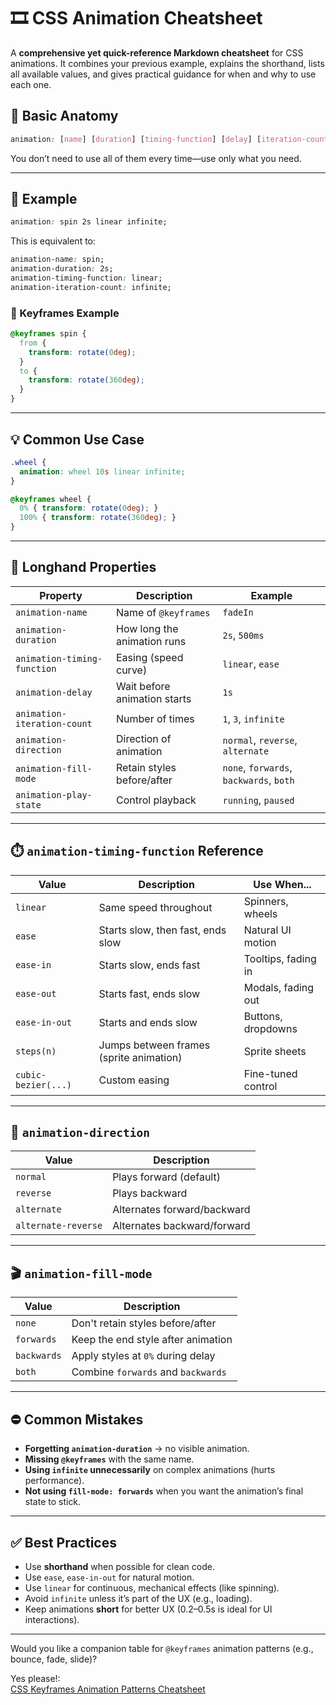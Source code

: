 
# 🎞️ CSS Animation Cheatsheet

A **comprehensive yet quick-reference Markdown cheatsheet** for CSS animations. It combines your previous example, explains the shorthand, lists all available values, and gives practical guidance for when and why to use each one.


## 📌 Basic Anatomy

```css
animation: [name] [duration] [timing-function] [delay] [iteration-count] [direction] [fill-mode] [play-state];
```

You don’t need to use all of them every time—use only what you need.

---

## 🎯 Example

```css
animation: spin 2s linear infinite;
```

This is equivalent to:

```css
animation-name: spin;
animation-duration: 2s;
animation-timing-function: linear;
animation-iteration-count: infinite;
```

### 🔁 Keyframes Example

```css
@keyframes spin {
  from {
    transform: rotate(0deg);
  }
  to {
    transform: rotate(360deg);
  }
}
```

---

## 💡 Common Use Case

```css
.wheel {
  animation: wheel 10s linear infinite;
}

@keyframes wheel {
  0% { transform: rotate(0deg); }
  100% { transform: rotate(360deg); }
}
```

---

## 🧱 Longhand Properties

| Property                    | Description                  | Example                                 |
| --------------------------- | ---------------------------- | --------------------------------------- |
| `animation-name`            | Name of `@keyframes`         | `fadeIn`                                |
| `animation-duration`        | How long the animation runs  | `2s`, `500ms`                           |
| `animation-timing-function` | Easing (speed curve)         | `linear`, `ease`                        |
| `animation-delay`           | Wait before animation starts | `1s`                                    |
| `animation-iteration-count` | Number of times              | `1`, `3`, `infinite`                    |
| `animation-direction`       | Direction of animation       | `normal`, `reverse`, `alternate`        |
| `animation-fill-mode`       | Retain styles before/after   | `none`, `forwards`, `backwards`, `both` |
| `animation-play-state`      | Control playback             | `running`, `paused`                     |

---

## ⏱️ `animation-timing-function` Reference

| Value               | Description                             | Use When...         |
| ------------------- | --------------------------------------- | ------------------- |
| `linear`            | Same speed throughout                   | Spinners, wheels    |
| `ease`              | Starts slow, then fast, ends slow       | Natural UI motion   |
| `ease-in`           | Starts slow, ends fast                  | Tooltips, fading in |
| `ease-out`          | Starts fast, ends slow                  | Modals, fading out  |
| `ease-in-out`       | Starts and ends slow                    | Buttons, dropdowns  |
| `steps(n)`          | Jumps between frames (sprite animation) | Sprite sheets       |
| `cubic-bezier(...)` | Custom easing                           | Fine-tuned control  |

---

## 🔄 `animation-direction`

| Value               | Description                 |
| ------------------- | --------------------------- |
| `normal`            | Plays forward (default)     |
| `reverse`           | Plays backward              |
| `alternate`         | Alternates forward/backward |
| `alternate-reverse` | Alternates backward/forward |

---

## 🎬 `animation-fill-mode`

| Value       | Description                        |
| ----------- | ---------------------------------- |
| `none`      | Don't retain styles before/after   |
| `forwards`  | Keep the end style after animation |
| `backwards` | Apply styles at `0%` during delay  |
| `both`      | Combine `forwards` and `backwards` |

---

## ⛔ Common Mistakes

* **Forgetting `animation-duration`** → no visible animation.
* **Missing `@keyframes`** with the same name.
* **Using `infinite` unnecessarily** on complex animations (hurts performance).
* **Not using `fill-mode: forwards`** when you want the animation’s final state to stick.

---

## ✅ Best Practices

* Use **shorthand** when possible for clean code.
* Use `ease`, `ease-in-out` for natural motion.
* Use `linear` for continuous, mechanical effects (like spinning).
* Avoid `infinite` unless it’s part of the UX (e.g., loading).
* Keep animations **short** for better UX (0.2–0.5s is ideal for UI interactions).

---

Would you like a companion table for `@keyframes` animation patterns (e.g., bounce, fade, slide)?

Yes please!:   
[CSS Keyframes Animation Patterns Cheatsheet](https://github.com/candytale55/my-snippets/blob/main/MD-Notes/CSS-Keyframes-Animation-Patterns.md)

